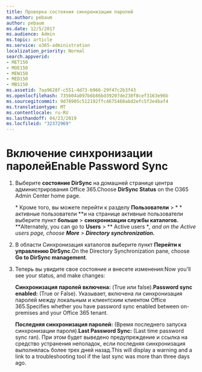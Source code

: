 ```yaml
---
title: Проверка состояния синхронизации паролей
ms.author: pebaum
author: pebaum
ms.date: 12/5/2017
ms.audience: Admin
ms.topic: article
ms.service: o365-administration
localization_priority: Normal
search.appverid:
- MET150
- MOE150
- MEW150
- MED150
- MBS150
ms.assetid: 7aa9628f-c551-4d73-b966-29f47c2b3f43
ms.openlocfilehash: 735604a097b6b86bd39207de230f8cef3163e96b
ms.sourcegitcommit: 9d78905c512192ffc4675468abd2efc5f2e4baf4
ms.translationtype: MT
ms.contentlocale: ru-RU
ms.lasthandoff: 04/23/2019
ms.locfileid: "32372969"
---
```

# <a name="enable-password-sync"></a><span data-ttu-id="68995-102">Включение синхронизации паролей</span><span class="sxs-lookup"><span data-stu-id="68995-102">Enable Password Sync</span></span>

1.  <span data-ttu-id="68995-103">Выберите **состояние DirSync** на домашней странице центра администрирования Office 365.</span><span class="sxs-lookup"><span data-stu-id="68995-103">Choose **DirSync Status** on the O365 Admin Center home page.</span></span> 
    
     <span data-ttu-id="68995-104">\* Кроме того, вы можете перейти к разделу **Пользователи** \> \* \* активные пользователи \*\*и на странице активные пользователи выберите пункт **больше** \> **синхронизации службы каталогов.** \*</span><span class="sxs-lookup"><span data-stu-id="68995-104">\*Alternately, you can go to **Users** \> \*\* Active users \**, and on the Active users page, choose **More** \> **Directory synchronization.***</span></span> 
    
2. <span data-ttu-id="68995-105">В области Синхронизация каталогов выберите пункт **Перейти к управлению DirSync**.</span><span class="sxs-lookup"><span data-stu-id="68995-105">On the Directory Synchronization pane, choose **Go to DirSync management**.</span></span> 
    
3. <span data-ttu-id="68995-106">Теперь вы увидите свое состояние и внесете изменения:</span><span class="sxs-lookup"><span data-stu-id="68995-106">Now you'll see your status, and make changes:</span></span>
    
    <span data-ttu-id="68995-107">**Синхронизация паролей включена:** (True или false).</span><span class="sxs-lookup"><span data-stu-id="68995-107">**Password sync enabled:** (True or False).</span></span> <span data-ttu-id="68995-108">Указывает, включена ли синхронизация паролей между локальным и клиентским клиентом Office 365.</span><span class="sxs-lookup"><span data-stu-id="68995-108">Specifies whether you have password sync enabled between on-premises and your Office 365 tenant.</span></span> 
    
    <span data-ttu-id="68995-109">**Последняя синхронизация паролей:** (Время последнего запуска синхронизации пароля).</span><span class="sxs-lookup"><span data-stu-id="68995-109">**Last Password Sync:** (Last time password sync ran).</span></span> <span data-ttu-id="68995-110">При этом будет выведено предупреждение и ссылка на средство устранения неполадок, если последняя синхронизация выполнялась более трех дней назад.</span><span class="sxs-lookup"><span data-stu-id="68995-110">This will display a warning and a link to a troubleshooting tool if the last sync was more than three days ago.</span></span> 
    

